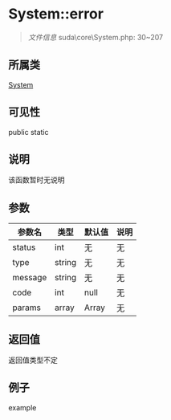 # System::error

> *文件信息* suda\core\System.php: 30~207
## 所属类 

[System](../System.md)

## 可见性

  public  static
## 说明

该函数暂时无说明

## 参数

| 参数名 | 类型 | 默认值 | 说明 |
|--------|-----|-------|-------|
| status |  int | 无 | 无 |
| type |  string | 无 | 无 |
| message |  string | 无 | 无 |
| code |  int | null | 无 |
| params |  array | Array | 无 |

## 返回值
返回值类型不定

## 例子

example